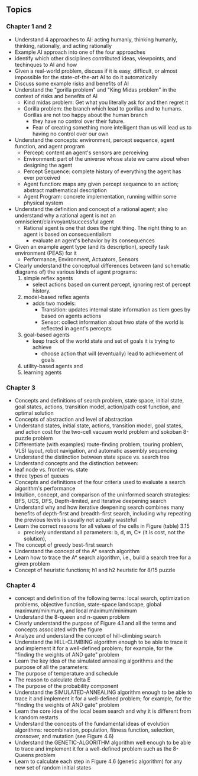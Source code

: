 ## Topics
### Chapter 1 and 2
- Understand 4 approaches to AI: acting humanly, thinking humanly, thinking, rationally, and acting rationally
- Example AI approach into one of the four approaches
- identify which other disciplines contributed ideas, viewpoints, and techinques to AI and how
- Given a real-world problem, discuss if it is easy, difficult, or almost impossible for the state-of-the-art AI to do it automatically
- Discuss some example risks and benefits of AI
- Understand the "gorilla problem" and "King Midas problem" in the context of risks and benefits of AI
    - Kind midas problem: Get what you literally ask for and then regret it
    - Gorilla problem: the branch which lead to gorillas and to humans. Gorillas are not too happy about the human branch
        - they have no control over their future.
        - Fear of creating something more intelligent than us will lead us to having no control over our own
- Understand the concepts: environment, percept sequence, agent function, and agent program
    - Percept: content an agent's sensors are perceiving
    - Environment: part of the universe whose state we carre about when designing the agent
    - Percept Sequence: complete history of everything the agent has ever perceived
    - Agent function: maps any given percept sequence to an action; abstract mathematical description
    - Agent Program: concrete implementation, running within some physical system
- Understand the definition and concept of a rational agent; also understand why a rational agent is not an omniscient/clairvoyant/successful agent
    - Rational agent is one that does the right thing. The right thing to an agent is based on consequentialism
        - evaluate an agent's behavior by its consequences
- Given an example agent type (and its description), specify task environment (PEAS) for it
    - Performance, Environment, Actuators, Sensors
- Clearly understand the conceptual differences between (and schematic diagrams of) the various kinds of agent programs:
    1. simple reflex agents
        - select actions based on current percept, ignoring rest of percept history.
    2. model-based reflex agents
        - adds two models:
            - Transition: updates internal state information as tiem goes by based on agents actions
            - Sensor: collect information about hwo state of the world is reflected in agent's percepts
    3. goal-based agents
        - keep track of the world state and set of goals it is trying to achieve
            - choose action that will (eventually) lead to achievement of goals
    4. utility-based agents and
    5. learning agents
### Chapter 3
- Concepts and definitions of search problem, state space, initial state, goal states, actions, transition model, action/path cost function, and optimal solution
- Concepts of abstraction and level of abstraction
- Understand states, initial state, actions, transition model, goal states, and action cost for the two-cell vacuum world problem and sokoban 8-puzzle problem
- Differentiate (with examples) route-finding problem, touring problem, VLSI layout, robot navigation, and automatic assembly sequencing
- Understand the distinction between state space vs. search tree
- Understand concepts and the distinction between:
- leaf node vs. frontier vs. state
- three types of queues
- Concepts and definitions of the four criteria used to evaluate a search algorithm's performance
- Intuition, concept, and comparison of the uninformed search strategies: BFS, UCS, DFS, Depth-limited, and Iterative deepening search
- Understand why and how iterative deepening search combines many benefits of depth-first and breadth-first search, including why repeating the previous levels is usually not actually wasteful
- Learn the correct reasons for all values of the cells in Figure (table) 3.15
    - precisely understand all parameters: b, d, m, C* (it is cost, not the solution),
- The concept of greedy best-first search
- Understand the concept of the A* search algorithm
- Learn how to trace the A* search algorithm, i.e., build a search tree for a given problem
- Concept of heuristic functions; h1 and h2 heuristic for 8/15 puzzle
### Chapter 4
- concept and definition of the following terms: local search, optimization problems, objective function, state-space landscape, global maximum/minimum, and local maximum/minimum
- Understand the 8-queen and n-queen problem
- Clearly understand the purpose of Figure 4.1 and all the terms and concepts associated with the figure
- Analyze and understand the concept of hill-climbing search
- Understand the HILL-CLIMBING algorithm enough to be able to trace it and implement it for a well-defined problem; for example, for the "finding the weights of AND gate" problem
- Learn the key idea of the simulated annealing algorithms and the purpose of all the parameters:
- The purpose of temperature and schedule
- The reason to calculate delta E
- The purpose of the probability component
- Understand the SIMULATED-ANNEALING algorithm enough to be able to trace it and implement it for a well-defined problem; for example, for the "finding the weights of AND gate" problem
- Learn the core idea of the local beam search and why it is different from k random restarts
- Understand the concepts of the fundamental ideas of evolution algorithms: recombination, population, fitness function, selection, crossover, and mutation (see Figure 4.6) 
- Understand the GENETIC-ALGORITHM algorithm well enough to be able to trace and implement it for a well-defined problem such as the 8-Queens problem
- Learn to calculate each step in Figure 4.6 (genetic algorithm) for any new set of random initial states
